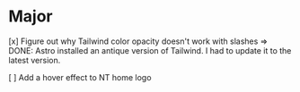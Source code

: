 # Major

[x] Figure out why Tailwind color opacity doesn't work with slashes => DONE: Astro installed an antique version of Tailwind. I had to update it to the latest version.

[ ] Add a hover effect to NT home logo  